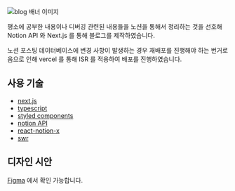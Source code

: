 ![blog 배너 이미지](https://user-images.githubusercontent.com/54921653/208304686-1e53fb50-ef30-45d9-aaab-538129c8b7a5.jpg)

평소에 공부한 내용이나 디버깅 관련된 내용들을 노션을 통해서 정리하는 것을 선호해 Notion API 와 Next.js 를 통해 블로그를 제작하였습니다.

노션 포스팅 데이터베이스에 변경 사항이 발생하는 경우 재배포를 진행해야 하는 번거로움으로 인해 vercel 를 통해 ISR 를 적용하여 배포를 진행하였습니다.


## 사용 기술 

- [next.js](https://nextjs.org/)
- [typescript](https://www.typescriptlang.org/)
- [styled components](https://styled-components.com/)
- [notion API](https://developers.notion.com/)
- [react-notion-x](https://github.com/NotionX/react-notion-x)
- [swr](https://swr.vercel.app/)

## 디자인 시안

[Figma](https://www.figma.com/file/noQPAMLKpSUlXsRc0PeaLw/%EB%B8%94%EB%A1%9C%EA%B7%B8?node-id=208%3A3&t=VohbRM47YQJRS5j4-1) 에서 확인 가능합니다.